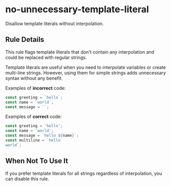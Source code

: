 # no-unnecessary-template-literal

Disallow template literals without interpolation.

## Rule Details

This rule flags template literals that don't contain any interpolation and could be replaced with regular strings.

Template literals are useful when you need to interpolate variables or create multi-line strings. However, using them for simple strings adds unnecessary syntax without any benefit.

Examples of **incorrect** code:

```js
const greeting = `hello`;
const name = `world`;
const message = ``;
```

Examples of **correct** code:

```js
const greeting = 'hello';
const name = 'world';
const message = `hello ${name}`;
const multiline = `hello
world`;
```

## When Not To Use It

If you prefer template literals for all strings regardless of interpolation, you can disable this rule.
